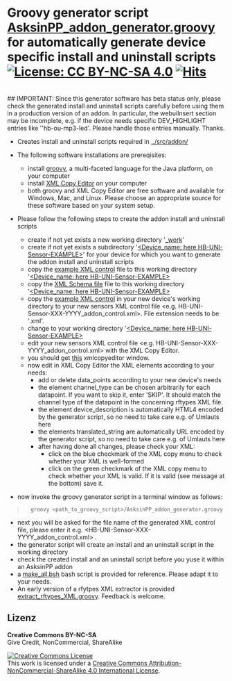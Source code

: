  
# Groovy generator script [AsksinPP_addon_generator.groovy](./AsksinPP_addon_generator.groovy) for automatically generate device specific install and uninstall scripts [![License: CC BY-NC-SA 4.0](https://img.shields.io/badge/License-CC%20BY--NC--SA%204.0-lightgrey.svg)](https://creativecommons.org/licenses/by-nc-sa/4.0/) [![Hits](https://hits.seeyoufarm.com/api/count/incr/badge.svg?url=https%3A%2F%2Fgithub.com%2FFUEL4EP%2FHomeAutomation%2Ftree%2Fmaster%2FAsksinPP_developments%2Faddons%2Fhb-ep-devices-addon%2FCCU_RM%2FAsksinPP_addon_files_generator&count_bg=%2379C83D&title_bg=%23555555&icon=&icon_colorfile:///usr/share/applications/ghostwriter.desktop=%23E7E7E7&title=hits&edge_flat=false)](https://hits.seeyoufarm.com)

<br/>
## IMPORTANT: Since this generator software has beta status only, please check the generated install and uninstall scripts carefully before using them in a production version of an addon. In particular, the webuiInsert section may be incomplete, e.g. if the device needs specific DEV_HIGHLIGHT entries like ''hb-ou-mp3-led'. Please handle those entries manually. Thanks.
<br/>

 

- Creates install and uninstall scripts required in [../src/addon/](../src/addon/)

- The following software installations are prereqisites:

	+ install [groovy](https://groovy-lang.org/), a multi-faceted language for the Java platform, on your computer
	+ install [XML Copy Editor](https://xml-copy-editor.sourceforge.io/) on your computer
	+ both groovy and XML Copy Editor are free software and available for Windows, Mac, and Linux. Please choose an appropriate source for these software based on your system setup.
- Please follow the following steps to create the addon install and uninstall scripts
	+ create if not yet exists a new working directory '[_work](./_work)' 
	+ create if not yet exists a subdirectory '[<Device_name: here HB-UNI-Sensor-EXAMPLE>](./_work/HB-UNI-Sensor-EXAMPLE)' for your device for which you want to generate the addon install and uninstall scripts
	+ copy the [example XML control](_work/HB-UNI-Sensor-EXAMPLE/HB-UNI-Sensor-EXAMPLE_addon_control.xml) file to this working directory '[<Device_name: here HB-UNI-Sensor-EXAMPLE>](./_work/HB-UNI-Sensor-EXAMPLE)
	+ copy the [XML Schema file](_work/AsksinPP_addon_control_file.xsd) file to this working directory '[<Device_name: here HB-UNI-Sensor-EXAMPLE>](./_work/HB-UNI-Sensor-EXAMPLE)
	+ copy the [example XML control](_work/HB-UNI-Sensor-EXAMPLE/HB-UNI-Sensor-EXAMPLE_addon_control.xml) in your new device's working directory to your new sensors XML control file <e.g. HB-UNI-Sensor-XXX-YYYY_addon_control.xml>. File extension needs to be '.xml'.
	+ change to your working directory '[<Device_name: here HB-UNI-Sensor-EXAMPLE>](./_work/HB-UNI-Sensor-EXAMPLE)
	+ edit your new sensors XML control file <e.g. HB-UNI-Sensor-XXX-YYYY_addon_control.xml> with the XML Copy Editor.
	+ you should get [this](./Images/HB-UNI-Sensor-EXAMPLE_addon_control.xml.png) xmlcopyeditor window.
	+ now edit in XML Copy Editor the XML elements according to your needs:
		* add or delete data_points according to your new device's needs
		* the element channel_type can be chosen arbitrarily for each datapoint. If you want to skip it, enter 'SKIP'. It should match the channel type of the datapoint in the concerning rftypes XML file.
		* the element device_description is automatically HTML4 encoded by the generator script, so no need to take care e.g. of Umlauts here
		* the elements translated_string are automatically URL encoded by the generator script, so no need to take care e.g. of Umlauts here
		* after having done all changes, please check your XML:
			- click on the blue checkmark of the XML copy menu to check whether your XML is well-formed
			- click on the green checkmark of the XML copy menu to check whether your XML is valid. If it is valid (see message at the bottom) save it.
			
- now invoke the groovy generator script in a terminal window as follows:
> 		groovy <path_to_groovy_script>/AsksinPP_addon_generator.groovy
- next you will be asked for the file name of the generated XML control file, please enter it e.g. <HB-UNI-Sensor-XXX-YYYY_addon_control.xml> .
- the generator script will create an install and an uninstall script in the working directory
- check the created install and an uninstall script before you yuse it within an AsksinPP addon
- a [make_all.bsh](./make_all.bsh) bash script is provided for reference. Please adapt it to your needs.
- An early version of a rfytpes XML extractor is provided [extract_rftypes_XML.groovy](./extract_rftypes_XML.groovy). Feedback is welcome.


## Lizenz

**Creative Commons BY-NC-SA**<br>
Give Credit, NonCommercial, ShareAlike

<a rel="license" href="http://creativecommons.org/licenses/by-nc-sa/4.0/"><img alt="Creative Commons License" style="border-width:0" src="https://i.creativecommons.org/l/by-nc-sa/4.0/88x31.png" /></a><br />This work is licensed under a <a rel="license" href="http://creativecommons.org/licenses/by-nc-sa/4.0/">Creative Commons Attribution-NonCommercial-ShareAlike 4.0 International License</a>.
